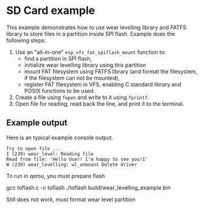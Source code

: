# SD Card example

This example demonstrates how to use wear levelling library and FATFS library to store files in a partition inside SPI flash. Example does the following steps:

1. Use an "all-in-one" `esp_vfs_fat_spiflash_mount` function to:
    - find a partition in SPI flash,
    - initialize wear levelling library using this partition
    - mount FAT filesystem using FATFS library (and format the filesystem, if the filesystem can not be mounted),
    - register FAT filesystem in VFS, enabling C standard library and POSIX functions to be used.
2. Create a file using `fopen` and write to it using `fprintf`.
3. Open file for reading, read back the line, and print it to the terminal.

## Example output

Here is an typical example console output. 

```
Try to open file ...
I (239) wear_level: Reading file
Read from file: 'Hello User! I'm happy to see you!1'
W (239) wear_levelling: wl_unmount Delete driver
```

To run in qemu, you must prepare flash

gcc  toflash.c  -o toflash
./toflash build/wear_levelling_example.bin

Still does not work, must format wear level partition